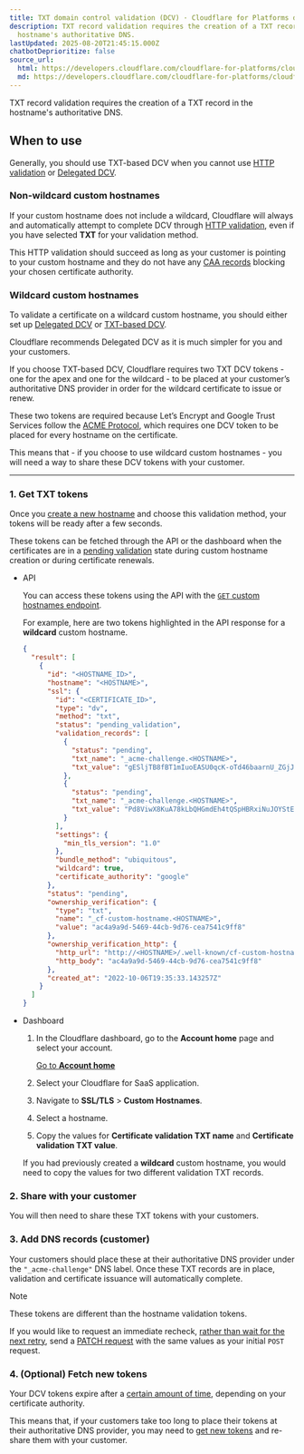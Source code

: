 ```yaml
---
title: TXT domain control validation (DCV) · Cloudflare for Platforms docs
description: TXT record validation requires the creation of a TXT record in the
  hostname's authoritative DNS.
lastUpdated: 2025-08-20T21:45:15.000Z
chatbotDeprioritize: false
source_url:
  html: https://developers.cloudflare.com/cloudflare-for-platforms/cloudflare-for-saas/security/certificate-management/issue-and-validate/validate-certificates/txt/
  md: https://developers.cloudflare.com/cloudflare-for-platforms/cloudflare-for-saas/security/certificate-management/issue-and-validate/validate-certificates/txt/index.md
---
```


TXT record validation requires the creation of a TXT record in the hostname's authoritative DNS.



## When to use

Generally, you should use TXT-based DCV when you cannot use [HTTP validation](https://developers.cloudflare.com/cloudflare-for-platforms/cloudflare-for-saas/security/certificate-management/issue-and-validate/validate-certificates/http/) or [Delegated DCV](https://developers.cloudflare.com/cloudflare-for-platforms/cloudflare-for-saas/security/certificate-management/issue-and-validate/validate-certificates/delegated-dcv/).

### Non-wildcard custom hostnames

If your custom hostname does not include a wildcard, Cloudflare will always and automatically attempt to complete DCV through [HTTP validation](https://developers.cloudflare.com/cloudflare-for-platforms/cloudflare-for-saas/security/certificate-management/issue-and-validate/validate-certificates/http/#http-automatic), even if you have selected **TXT** for your validation method.

This HTTP validation should succeed as long as your customer is pointing to your custom hostname and they do not have any [CAA records](https://developers.cloudflare.com/cloudflare-for-platforms/cloudflare-for-saas/security/certificate-management/issue-and-validate/validate-certificates/troubleshooting/#certificate-authority-authorization-caa-records) blocking your chosen certificate authority.

### Wildcard custom hostnames

To validate a certificate on a wildcard custom hostname, you should either set up [Delegated DCV](https://developers.cloudflare.com/cloudflare-for-platforms/cloudflare-for-saas/security/certificate-management/issue-and-validate/validate-certificates/delegated-dcv/) or [TXT-based DCV](https://developers.cloudflare.com/cloudflare-for-platforms/cloudflare-for-saas/security/certificate-management/issue-and-validate/validate-certificates/txt/).

Cloudflare recommends Delegated DCV as it is much simpler for you and your customers.

If you choose TXT-based DCV, Cloudflare requires two TXT DCV tokens - one for the apex and one for the wildcard - to be placed at your customer’s authoritative DNS provider in order for the wildcard certificate to issue or renew.

These two tokens are required because Let’s Encrypt and Google Trust Services follow the [ACME Protocol](https://datatracker.ietf.org/doc/html/rfc8555), which requires one DCV token to be placed for every hostname on the certificate.

This means that - if you choose to use wildcard custom hostnames - you will need a way to share these DCV tokens with your customer.

***

### 1. Get TXT tokens

Once you [create a new hostname](https://developers.cloudflare.com/cloudflare-for-platforms/cloudflare-for-saas/security/certificate-management/issue-and-validate/issue-certificates/) and choose this validation method, your tokens will be ready after a few seconds.

These tokens can be fetched through the API or the dashboard when the certificates are in a [pending validation](https://developers.cloudflare.com/ssl/reference/certificate-statuses/#new-certificates) state during custom hostname creation or during certificate renewals.

* API

  You can access these tokens using the API with the [`GET` custom hostnames endpoint](https://developers.cloudflare.com/api/resources/custom_hostnames/methods/list/).

  For example, here are two tokens highlighted in the API response for a **wildcard** custom hostname.

  ```json
  {
    "result": [
      {
        "id": "<HOSTNAME_ID>",
        "hostname": "<HOSTNAME>",
        "ssl": {
          "id": "<CERTIFICATE_ID>",
          "type": "dv",
          "method": "txt",
          "status": "pending_validation",
          "validation_records": [
            {
              "status": "pending",
              "txt_name": "_acme-challenge.<HOSTNAME>",
              "txt_value": "gESljTB8fBT1mIuoEASU0qcK-oTd46baarnU_ZGjJIY"
            },
            {
              "status": "pending",
              "txt_name": "_acme-challenge.<HOSTNAME>",
              "txt_value": "Pd8ViwX8KuA78kLbQHGmdEh4tQSpHBRxiNuJOYStEC0"
            }
          ],
          "settings": {
            "min_tls_version": "1.0"
          },
          "bundle_method": "ubiquitous",
          "wildcard": true,
          "certificate_authority": "google"
        },
        "status": "pending",
        "ownership_verification": {
          "type": "txt",
          "name": "_cf-custom-hostname.<HOSTNAME>",
          "value": "ac4a9a9d-5469-44cb-9d76-cea7541c9ff8"
        },
        "ownership_verification_http": {
          "http_url": "http://<HOSTNAME>/.well-known/cf-custom-hostname-challenge/fabdf93c-a4ce-4075-9f3f-c553a5f93bed",
          "http_body": "ac4a9a9d-5469-44cb-9d76-cea7541c9ff8"
        },
        "created_at": "2022-10-06T19:35:33.143257Z"
      }
    ]
  }
  ```

* Dashboard

  1. In the Cloudflare dashboard, go to the **Account home** page and select your account.

     [Go to **Account home**](https://dash.cloudflare.com/?to=/:account/home)

  2. Select your Cloudflare for SaaS application.

  3. Navigate to **SSL/TLS** > **Custom Hostnames**.

  4. Select a hostname.

  5. Copy the values for **Certificate validation TXT name** and **Certificate validation TXT value**.

  If you had previously created a **wildcard** custom hostname, you would need to copy the values for two different validation TXT records.

### 2. Share with your customer

You will then need to share these TXT tokens with your customers.

### 3. Add DNS records (customer)

Your customers should place these at their authoritative DNS provider under the `"_acme-challenge"` DNS label. Once these TXT records are in place, validation and certificate issuance will automatically complete.

Note

These tokens are different than the hostname validation tokens.

If you would like to request an immediate recheck, [rather than wait for the next retry](https://developers.cloudflare.com/ssl/edge-certificates/changing-dcv-method/validation-backoff-schedule/), send a [PATCH request](https://developers.cloudflare.com/api/resources/custom_hostnames/methods/edit/) with the same values as your initial `POST` request.

### 4. (Optional) Fetch new tokens

Your DCV tokens expire after a [certain amount of time](https://developers.cloudflare.com/cloudflare-for-platforms/cloudflare-for-saas/reference/token-validity-periods/), depending on your certificate authority.

This means that, if your customers take too long to place their tokens at their authoritative DNS provider, you may need to [get new tokens](#1-get-txt-tokens) and re-share them with your customer.
